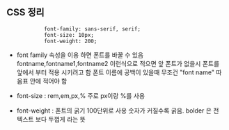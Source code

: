 ## CSS 정리


```
            font-family: sans-serif, serif;
            font-size: 10px;
            font-weight: 200;
```

* font family 속성을 이용 하면 폰트를 바꿀 수 있음 
            fontname,fontname1,fontname2 이런식으로 적으면 앞 폰트가 없을시 폰트를 앞에서 부터 적용 시키려고 함
           폰트 이름에 공백이 있을때 무조건 "font name" 따옴표 안에 적어야 함

* font-size : rem,em,px,% 주로 px이랑 %를 사용
* font-weight : 폰트의 굵기 100단위로 사용 숫자가 커질수록 굵음. bolder 은 전 텍스트 보다 두껍게 라는 뜻 
